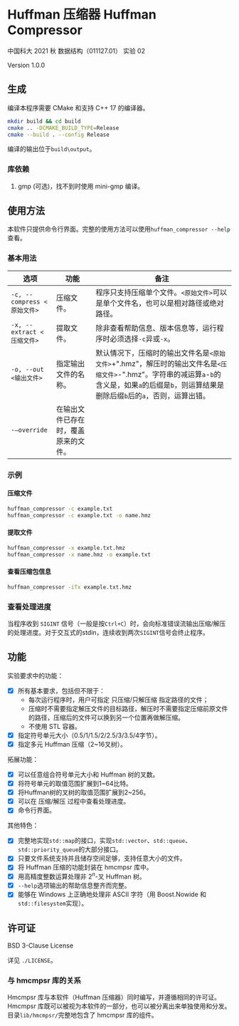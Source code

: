 # Huffman 压缩器 Huffman Compressor

中国科大 2021 秋 数据结构（011127.01） 实验 02

Version 1.0.0

## 生成

编译本程序需要 CMake 和支持 C++ 17 的编译器。

```sh
mkdir build && cd build
cmake .. -DCMAKE_BUILD_TYPE=Release
cmake --build . --config Release
```

编译的输出位于`build\output`。

### 库依赖

1. gmp (可选)，找不到时使用 mini-gmp 编译。

## 使用方法

本软件只提供命令行界面。完整的使用方法可以使用`huffman_compressor --help`查看。

### 基本用法

| 选项 | 功能 | 备注 |
| - | - | --- |
| `-c, --compress <原始文件>` | 压缩文件。           | 程序只支持压缩单个文件。`<原始文件>`可以是单个文件名，也可以是相对路径或绝对路径。 |
| `-x, --extract <压缩文件>`  | 提取文件。           | 除非查看帮助信息、版本信息等，运行程序时必须选择`-c`异或`-x`。 |
| `-o, --out <输出文件>`      | 指定输出文件的名称。 | 默认情况下，压缩时的输出文件名是`<原始文件>`+".hmz"，解压时的输出文件名是`<压缩文件>`-".hmz"。字符串的减运算`a`-`b`的含义是，如果`a`的后缀是`b`，则运算结果是删除后缀`b`后的`a`，否则，运算出错。 |
| `-–override` | 在输出文件已存在时，覆盖原来的文件。 |  |

### 示例

#### 压缩文件

```sh
huffman_compressor -c example.txt
huffman_compressor -c example.txt -o name.hmz
```

#### 提取文件

```sh
huffman_compressor -x example.txt.hmz
huffman_compressor -x name.hmz -o example.txt
```

#### 查看压缩包信息

```sh
huffman_compressor -iTx example.txt.hmz
```

### 查看处理进度

当程序收到 `SIGINT` 信号（一般是按`Ctrl+C`）时，会向标准错误流输出压缩/解压的处理进度。对于交互式的stdin，连续收到两次`SIGINT`信号会终止程序。

## 功能

实验要求中的功能：
- [x] 所有基本要求，包括但不限于：
  - 每次运行程序时，用户可指定 只压缩/只解压缩 指定路径的文件；
  - 压缩时不需要指定解压文件的目标路径，解压时不需要指定压缩前原文件的路径，压缩后的文件可以换到另一个位置再做解压缩。
  - 不使用 STL 容器。
- [x] 指定符号单元大小（0.5/1/1.5/2/2.5/3/3.5/4字节）。
- [x] 指定多元 Huffman 压缩（2~16叉树）。

拓展功能：
- [x] 可以任意组合符号单元大小和 Huffman 树的叉数。
- [x] 将符号单元的取值范围扩展到1~64比特。
- [x] 将Huffman树的叉树的取值范围扩展到2~256。
- [x] 可以在 压缩/解压 过程中查看处理进度。
- [x] 命令行界面。 

其他特色：
- [x] 完整地实现`std::map`的接口，实现`std::vector`、`std::queue`、`std::priority_queue`的大部分接口。
- [x] 只要文件系统支持并且储存空间足够，支持任意大小的文件。
- [x] 将 Huffman 压缩的功能封装在 hmcmpsr 库中。
- [x] 用高精度整数运算处理非 $2^n$-叉 Huffman 树。
- [x] `--help`选项输出的帮助信息整齐而完整。
- [x] 能够在 Windows 上正确地处理非 ASCII 字符（用 Boost.Nowide 和`std::filesystem`实现）。

## 许可证

BSD 3-Clause License

详见 `./LICENSE`。

### 与 hmcmpsr 库的关系

Hmcmpsr 库与本软件（Huffman 压缩器）同时编写，并遵循相同的许可证。Hmcmpsr 库既可以被视为本软件的一部分，也可以被分离出来单独使用和分发。目录`lib/hmcmpsr/`完整地包含了 hmcmpsr 库的组件。

